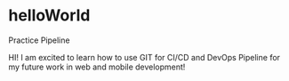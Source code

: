# helloWorld
Practice Pipeline

HI! I am excited to learn how to use GIT for CI/CD and DevOps Pipeline for my future work in web and mobile development!
